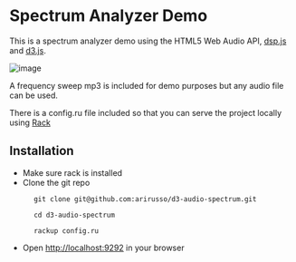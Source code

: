# Spectrum Analyzer Demo

This is a spectrum analyzer demo using the HTML5 Web Audio API, [dsp.js](https://github.com/corbanbrook/dsp.js) and [d3.js](http://d3js.org).

![image](![https://picasaweb.google.com/lh/photo/Bq9fyNoF1viRELw_b9kjw7e4y2UFqWNJcQ36b4hiybQ?feat=directlink])

A frequency sweep mp3 is included for demo purposes but any audio file can be used.

There is a config.ru file included so that you can serve the project locally using [Rack](http://rack.github.com)

## Installation

* Make sure rack is installed
* Clone the git repo

`      git clone git@github.com:arirusso/d3-audio-spectrum.git`

`      cd d3-audio-spectrum`

`      rackup config.ru`

* Open [http://localhost:9292](http://localhost:9292) in your browser

